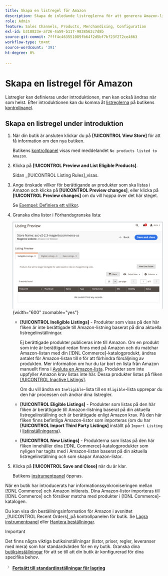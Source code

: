 ```yaml
---
title: Skapa en listregel för Amazon
description: Skapa de inledande listreglerna för att generera Amazon-listor för dina [!DNL Commerce] produkter när du slutför Amazon introduktionskanalsintroduktionsprocess.
role: Admin
feature: Sales Channels, Products, Merchandising, Configuration
exl-id: b318823e-a726-4a59-b117-9838562c7d8b
source-git-commit: 7fff4c463551089fb64f2d5bf7bf23f272ce4663
workflow-type: tm+mt
source-wordcount: '391'
ht-degree: 0%

---
```


# Skapa en listregel för Amazon

Listregler kan definieras under introduktionen, men kan också ändras när som helst. Efter introduktionen kan du komma åt [listreglerna](./listing-rules.md) på butikens [kontrollpanel](./amazon-store-dashboard.md).

## Skapa en listregel under introduktion

1. När din butik är ansluten klickar du på **[!UICONTROL View Store]** för att få information om den nya butiken.

   Butikens [kontrollpanel](./amazon-store-dashboard.md) visas med meddelandet `No products listed to Amazon`.

1. Klicka på **[!UICONTROL Preview and List Eligible Products]**.

   Sidan _[!UICONTROL Listing Rules]_visas.

1. Ange önskade villkor för berättigande av produkter som ska listas i Amazon och klicka på **[!UICONTROL Preview changes]**, eller klicka på **[!UICONTROL Preview changes]** om du vill hoppa över det här steget.

   Se [Exempel: Definiera ett villkor](./ob-define-condition-example.md).

1. Granska dina listor i Förhandsgranska lista:

   ![Listförhandsgranskning](assets/amazon-ob-listing-preview.png){width="600" zoomable="yes"}

   - **[!UICONTROL Ineligible Listings]** - Produkter som visas på den här fliken är inte berättigade till Amazon-listning baserat på dina aktuella listregelinställningar.

     Ej berättigade produkter publiceras inte till Amazon. Om en produkt som inte är berättigad redan finns med på Amazon och du matchar Amazon-listan med din [!DNL Commerce]-katalogprodukt, ändras antalet för Amazon-listan till `0` för att förhindra försäljning av produkten. Mer information om hur du tar bort en lista från Amazon manuellt finns i [Avsluta en Amazon-lista](./end-listings-manually.md). Produkter som inte uppfyller Amazon krav listas inte här. Dessa produkter listas på fliken [[!UICONTROL Inactive Listings]](./inactive-listings.md).

     Om du vill ändra en `Ineligible`-lista till en `Eligible`-lista upprepar du den här processen och ändrar dina listregler.

   - **[!UICONTROL Eligible Listings]** - Produkter som listas på den här fliken är berättigade till Amazon-listning baserat på din aktuella listregelinställning och är berättigade enligt Amazon krav. På den här fliken finns befintliga Amazon-listor som importeras (om du har **[!UICONTROL Import Third Party Listings]** inställt på `Import Listing` i [listinställningarna](./listing-settings.md)).

   - **[!UICONTROL New Listings]** - Produkterna som listas på den här fliken innehåller dina [!DNL Commerce]-katalogprodukter som nyligen har tagits med i Amazon-listan baserat på din aktuella listregelinställning och som skapar Amazon-listor.

1. Klicka på **[!UICONTROL Save and Close]** när du är klar.

   Butikens [instrumentpanel](./amazon-store-dashboard.md) öppnas.

När en butik har introducerats har informationssynkroniseringen mellan [!DNL Commerce] och Amazon initierats. Dina Amazon-listor importeras till [!DNL Commerce] och försöker matcha med produkter i [!DNL Commerce]-katalogen.

Du kan visa din beställningsinformation för Amazon i avsnittet _[!UICONTROL Recent Orders]_på kontrollpanelen för butik. Se [Lagra instrumentpanel](./amazon-store-dashboard.md) eller [Hantera beställningar](./managing-orders.md).

>[!IMPORTANT]
>
>Det finns några viktiga butiksinställningar (listor, priser, regler, leveranser med mera) som har standardvärden för en ny butik. Granska dina [butiksinställningar](./default-store-settings.md) för att se till att din butik är konfigurerad för dina specifika behov.

![Nästa ikon](assets/btn-next.png) [**Fortsätt till standardinställningar för lagring**](./default-store-settings.md)
